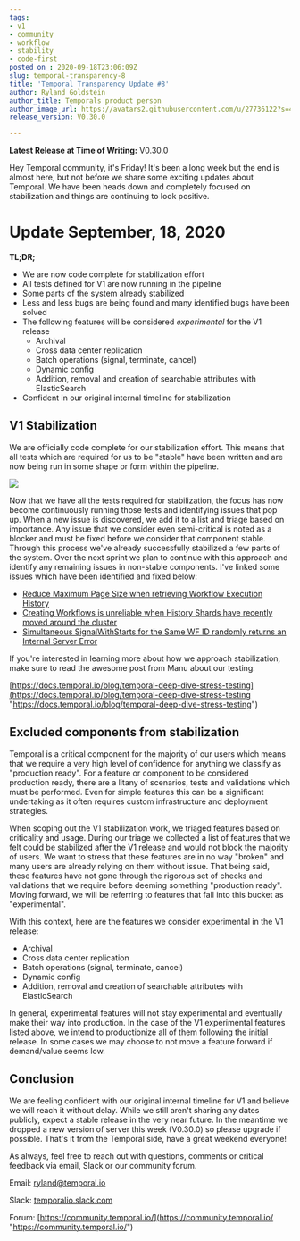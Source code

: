 ```yaml
---
tags:
- v1
- community
- workflow
- stability
- code-first
posted_on_: 2020-09-18T23:06:09Z
slug: temporal-transparency-8
title: 'Temporal Transparency Update #8'
author: Ryland Goldstein
author_title: Temporals product person
author_image_url: https://avatars2.githubusercontent.com/u/27736122?s=460&u=7b6a3e58ec7ed715│       7f23f51e91a2f4cd2028d606&v=4
release_version: V0.30.0

---
```

<!--truncate-->

**Latest Release at Time of Writing:** V0.30.0

Hey Temporal community, it's Friday! It's been a long week but the end is almost here, but not before we share some exciting updates about Temporal. We have been heads down and completely focused on stabilization and things are continuing to look positive.

# Update September, 18, 2020

**TL;DR;**

* We are now code complete for stabilization effort
* All tests defined for V1 are now running in the pipeline
* Some parts of the system already stabilized
* Less and less bugs are being found and many identified bugs have been solved
* The following features will be considered _experimental_ for the V1 release
  * Archival
  * Cross data center replication
  * Batch operations (signal, terminate, cancel)
  * Dynamic config
  * Addition, removal and creation of searchable attributes with ElasticSearch
* Confident in our original internal timeline for stabilization

## V1 Stabilization

We are officially code complete for our stabilization effort. This means that all tests which are required for us to be "stable" have been written and are now being run in some shape or form within the pipeline.

![](/cms/screen-shot-2020-09-18-at-2-54-57-pm.png)

Now that we have all the tests required for stabilization, the focus has now become continuously running those tests and identifying issues that pop up. When a new issue is discovered, we add it to a list and triage based on importance. Any issue that we consider even semi-critical is noted as a blocker and must be fixed before we consider that component stable. Through this process we've already successfully stabilized a few parts of the system. Over the next sprint we plan to continue with this approach and identify any remaining issues in non-stable components. I've linked some issues which have been identified and fixed below:

* [Reduce Maximum Page Size when retrieving Workflow Execution History](https://github.com/temporalio/temporal/pull/732)
* [Creating Workflows is unreliable when History Shards have recently moved around the cluster](https://github.com/temporalio/temporal/pull/734)
* [Simultaneous SignalWithStarts for the Same WF ID randomly returns an Internal Server Error](https://github.com/temporalio/temporal/pull/719)

If you're interested in learning more about how we approach stabilization, make sure to read the awesome post from Manu about our testing:

[https://docs.temporal.io/blog/temporal-deep-dive-stress-testing](https://docs.temporal.io/blog/temporal-deep-dive-stress-testing "https://docs.temporal.io/blog/temporal-deep-dive-stress-testing")

## Excluded components from stabilization

Temporal is a critical component for the majority of our users which means that we require a very high level of confidence for anything we classify as "production ready". For a feature or component to be considered production ready, there are a litany of scenarios, tests and validations which must be performed. Even for simple features this can be a significant undertaking as it often requires custom infrastructure and deployment strategies.

When scoping out the V1 stabilization work, we triaged features based on criticality and usage. During our triage we collected a list of features that we felt could be stabilized after the V1 release and would not block the majority of users. We want to stress that these features are in no way "broken" and many users are already relying on them without issue. That being said, these features have not gone through the rigorous set of checks and validations that we require before deeming something "production ready". Moving forward, we will be referring to features that fall into this bucket as "experimental".

With this context, here are the features we consider experimental in the V1 release:

* Archival
* Cross data center replication
* Batch operations (signal, terminate, cancel)
* Dynamic config
* Addition, removal and creation of searchable attributes with ElasticSearch

In general, experimental features will not stay experimental and eventually make their way into production. In the case of the V1 experimental features listed above, we intend to productionize all of them following the initial release. In some cases we may choose to not move a feature forward if demand/value seems low.

## Conclusion

We are feeling confident with our original internal timeline for V1 and believe we will reach it without delay. While we still aren't sharing any dates publicly, expect a stable release in the very near future. In the meantime we dropped a new version of server this week (V0.30.0) so please upgrade if possible. That's it from the Temporal side, have a great weekend everyone!

As always, feel free to reach out with questions, comments or critical feedback via email, Slack or our community forum.

Email: [ryland@temporal.io](mailto:ryland@temporal.io)

Slack: [temporalio.slack.com](http://temporalio.slack.com/)

Forum: [https://community.temporal.io/](https://community.temporal.io/ "https://community.temporal.io/")